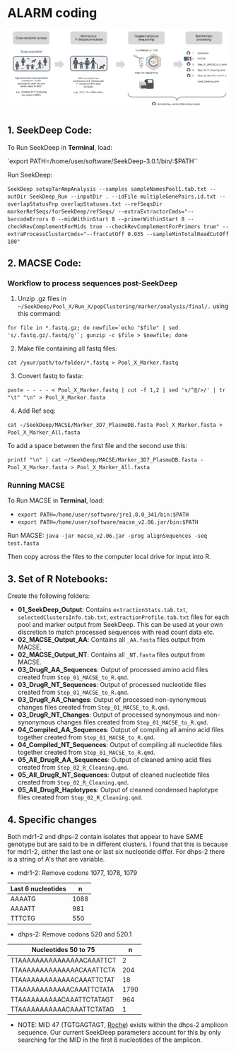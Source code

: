 # ALARM coding 

![](ALARMcoding/Images/ALARMcoding_Process.png)


## 1. SeekDeep Code: 

To Run SeekDeep in **Terminal**, load:

`export PATH=/home/user/software/SeekDeep-3.0.1/bin/:$PATH``

Run SeekDeep: 

`SeekDeep setupTarAmpAnalysis --samples sampleNamesPool1.tab.txt --outDir SeekDeep_Run --inputDir . --idFile multipleGenePairs.id.txt --overlapStatusFnp overlapStatuses.txt --refSeqsDir markerRefSeqs/forSeekDeep/refSeqs/ --extraExtractorCmds="--barcodeErrors 0 --midWithinStart 8 --primerWithinStart 8 --checkRevComplementForMids true --checkRevComplementForPrimers true" --extraProcessClusterCmds="--fracCutOff 0.035 --sampleMinTotalReadCutOff 100"`

## 2. MACSE Code: 

### Workflow to process sequences post-SeekDeep

1.  Unzip .gz files in `~/SeekDeep/Pool_X/Run_X/popClustering/marker/analysis/final/.` using this command:

`` for file in *.fastq.gz; do newfile=`echo "$file" | sed 's/.fastq.gz/.fastq/g'`; gunzip -c $file > $newfile; done ``

2.  Make file containing all fastq files:

`cat /your/path/to/folder/*.fastq > Pool_X_Marker.fastq`

3.  Convert fastq to fasta:

`paste - - - - < Pool_X_Marker.fastq | cut -f 1,2 | sed 's/^@/>/' | tr "\t" "\n" > Pool_X_Marker.fasta`

4.  Add Ref seq:

`cat ~/SeekDeep/MACSE/Marker_3D7_PlasmoDB.fasta Pool_X_Marker.fasta > Pool_X_Marker_All.fasta`

To add a space between the first file and the second use this:

`printf "\n" | cat ~/SeekDeep/MACSE/Marker_3D7_PlasmoDB.fasta - Pool_X_Marker.fasta > Pool_X_Marker_All.fasta`

### Running MACSE

To Run MACSE in **Terminal**, load:

-   `export PATH=/home/user/software/jre1.8.0_341/bin:$PATH`
-   `export PATH=/home/user/software/macse_v2.06.jar/bin:$PATH`

Run MACSE: `java -jar macse_v2.06.jar -prog alignSequences -seq test.fasta`

Then copy across the files to the computer local drive for input into R. 

## 3. Set of R Notebooks: 

Create the following folders: 

- **01_SeekDeep_Output**: Contains `extractionStats.tab.txt`, `selectedClustersInfo.tab.txt`, `extractionProfile.tab.txt` files for each pool and marker output from SeekDeep. This can be used at your own discretion to match processed sequences with read count data etc. 
- **02_MACSE_Output_AA**: Contains all `_AA.fasta` files output from MACSE.
- **02_MACSE_Output_NT**: Contains all `_NT.fasta` files output from MACSE.
- **03_DrugR_AA_Sequences**: Output of processed amino acid files created from `Step_01_MACSE_to_R.qmd`.
- **03_DrugR_NT_Sequences**: Output of processed nucleotide files created from `Step_01_MACSE_to_R.qmd`.
- **03_DrugR_AA_Changes**: Output of processed non-synonymous changes files created from `Step_01_MACSE_to_R.qmd`.
- **03_DrugR_NT_Changes**: Output of processed synonymous and non-synonymous changes files created from `Step_01_MACSE_to_R.qmd`.
- **04_Compiled_AA_Sequences**: Output of compiling all amino acid files together created from `Step_01_MACSE_to_R.qmd`.
- **04_Compiled_NT_Sequences**: Output of compiling all nucleotide files together created from `Step_01_MACSE_to_R.qmd`.
- **05_All_DrugR_AA_Sequences**: Output of cleaned amino acid files created from `Step_02_R_Cleaning.qmd`.
- **05_All_DrugR_NT_Sequences**: Output of cleaned nucleotide files created from `Step_02_R_Cleaning.qmd`.
- **05_All_DrugR_Haplotypes**: Output of cleaned condensed haplotype files created from `Step_02_R_Cleaning.qmd`.

## 4. Specific changes 

Both mdr1-2 and dhps-2 contain isolates that appear to have SAME genotype but are said to be in different clusters. I found that this is because for mdr1-2, either the last one or last six nucleotide differ. For dhps-2 there is a string of A's that are variable. 

- mdr1-2: Remove codons 1077, 1078, 1079

| Last 6 nucleotides      | n |
| ----------- | ----------- |
| AAAATG      | 1088       |
| AAAATT   | 981        |
| TTTCTG   | 550        |

- dhps-2: Remove codons 520 and 520.1

| Nucleotides 50 to 75      | n |
| ----------- | ----------- |
| TTAAAAAAAAAAAAAAACAAATTCT      | 2       |
| TTAAAAAAAAAAAAAACAAATTCTA   | 204        |
| TTAAAAAAAAAAAAACAAATTCTAT   | 18        |
| TTAAAAAAAAAAAACAAATTCTATA      | 1790       |
| TTAAAAAAAAAACAAATTCTATAGT   | 964        |
| TTAAAAAAAAAAACAAATTCTATAG   | 1        |

- NOTE: MID 47 (TGTGAGTAGT, [Roche](https://www.yumpu.com/en/document/read/24794008/roche-mid-adapters)) exists within the dhps-2 amplicon sequence. Our current SeekDeep parameters account for this by only searching for the MID in the first 8 nucleotides of the amplicon.  